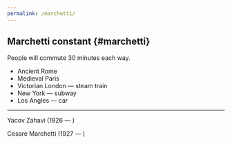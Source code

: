 ```yaml
---
permalink: /marchetti/
---
```


## Marchetti constant {#marchetti}

People will commute 30 minutes each way.
+ Ancient Rome
+ Medieval Paris
+ Victorian London — steam train
+ New York — subway
+ Los Angles — car 

---
Yacov Zahavi  (1926 — )

Cesare Marchetti  (1927 — )

